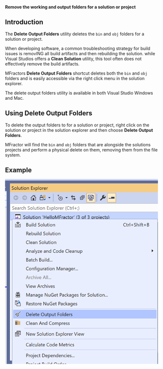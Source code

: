 **Remove the working and output folders for a solution or project**

## Introduction

The **Delete Output Folders** utility deletes the `bin` and `obj` folders for a solution or project.

When developing software, a common troubleshooting strategy for build issues is removING all build artifacts and then rebuilding the solution. while Visual Studios offers a **Clean Solution** utility, this tool often does not effectively remove the build artifacts.

MFractors **Delete Output Folders** shortcut deletes both the `bin` and `obj` folders and is easily accessible via the right click menu in the solution explorer.

The delete output folders utility is available in both Visual Studio Windows and Mac.

## Using Delete Output Folders

To delete the output folders to for a solution or project, right click on the solution or project in the solution explorer and then choose **Delete Output Folders**.

MFractor will find the `bin` and `obj` folders that are alongside the solutions projects and perform a physical delete on them, removing them from the file system.

## Example

![Using the delete output folders tool](/img/utilities/delete-output-folders.png)
